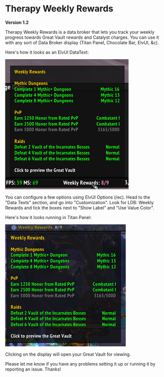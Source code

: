 # Therapy Weekly Rewards

**Version 1.2**

Therapy Weekly Rewards is a data broker that lets you track your weekly progress towards Great Vault rewards and Catalyst charges.  You can use it with any sort of Data Broker display (Titan Panel, Chocolate Bar, ElvUI, &c).

Here's how it looks as an ElvUI DataText:

![ElvUI](https://github.com/Dreamlogic22/TherapyWeeklyRewards/blob/master/assets/ElvUI.png?raw=true)

You can configure a few options using ElvUI Options (/ec). Head to the "Data Texts" section, and go into "Customization".  Look for LDB: Weekly Rewards and tick the boxes next to "Show Label" and "Use Value Color".

Here's how it looks running in Titan Panel:

![Titan Panel](https://github.com/Dreamlogic22/TherapyWeeklyRewards/blob/master/assets/TitanPanel.png?raw=true)

Clicking on the display will open your Great Vault for viewing.

Please let me know if you have any problems setting it up or running it by reporting an issue.  Thanks!